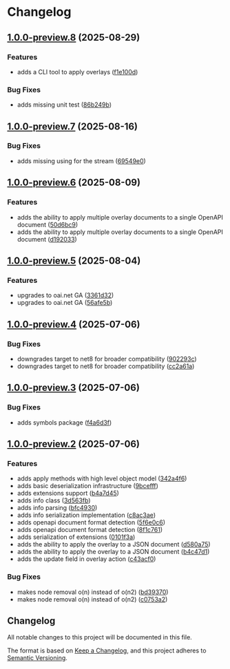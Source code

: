 # Changelog

## [1.0.0-preview.8](https://github.com/BinkyLabs/openapi-overlays-dotnet/compare/v1.0.0-preview.7...v1.0.0-preview.8) (2025-08-29)


### Features

* adds a CLI tool to apply overlays ([f1e100d](https://github.com/BinkyLabs/openapi-overlays-dotnet/commit/f1e100d479af937e51540d7d65715a4d5888c2bf))


### Bug Fixes

* adds missing unit test ([86b249b](https://github.com/BinkyLabs/openapi-overlays-dotnet/commit/86b249b30f10c908abce8b3fe16052a192669b5b))

## [1.0.0-preview.7](https://github.com/BinkyLabs/openapi-overlays-dotnet/compare/v1.0.0-preview.6...v1.0.0-preview.7) (2025-08-16)


### Bug Fixes

* adds missing using for the stream ([69549e0](https://github.com/BinkyLabs/openapi-overlays-dotnet/commit/69549e0e0330dab64140d5a8011f7d9dccf722ab))

## [1.0.0-preview.6](https://github.com/BinkyLabs/openapi-overlays-dotnet/compare/v1.0.0-preview.5...v1.0.0-preview.6) (2025-08-09)


### Features

* adds the ability to apply multiple overlay documents to a single OpenAPI document ([50d6bc9](https://github.com/BinkyLabs/openapi-overlays-dotnet/commit/50d6bc96c1887825ebaa270f1a599a7b4f9706a7))
* adds the ability to apply multiple overlay documents to a single OpenAPI document ([d192033](https://github.com/BinkyLabs/openapi-overlays-dotnet/commit/d1920331349c756c5e3cf11010b07bf1b25ffa0f))

## [1.0.0-preview.5](https://github.com/BinkyLabs/openapi-overlays-dotnet/compare/v1.0.0-preview.4...v1.0.0-preview.5) (2025-08-04)


### Features

* upgrades to oai.net GA ([3361d32](https://github.com/BinkyLabs/openapi-overlays-dotnet/commit/3361d32e69408e2b7ced571aa755558a57acde30))
* upgrades to oai.net GA ([56afe5b](https://github.com/BinkyLabs/openapi-overlays-dotnet/commit/56afe5b493e082d385307c84918a7e7551f36693))

## [1.0.0-preview.4](https://github.com/BinkyLabs/openapi-overlays-dotnet/compare/v1.0.0-preview.3...v1.0.0-preview.4) (2025-07-06)


### Bug Fixes

* downgrades target to net8 for broader compatibility ([902293c](https://github.com/BinkyLabs/openapi-overlays-dotnet/commit/902293c59f2592365c087ba312ec290ed765cf5f))
* downgrades target to net8 for broader compatibility ([cc2a61a](https://github.com/BinkyLabs/openapi-overlays-dotnet/commit/cc2a61a9a0d74686e8795f0433a5c865d6bb4809))

## [1.0.0-preview.3](https://github.com/BinkyLabs/openapi-overlays-dotnet/compare/v1.0.0-preview.2...v1.0.0-preview.3) (2025-07-06)


### Bug Fixes

* adds symbols package ([f4a6d3f](https://github.com/BinkyLabs/openapi-overlays-dotnet/commit/f4a6d3fdbe9257e94e5a594d92833009f746b27b))

## [1.0.0-preview.2](https://github.com/BinkyLabs/openapi-overlays-dotnet/compare/v1.0.0-preview.1...v1.0.0-preview.2) (2025-07-06)


### Features

* adds apply methods with high level object model ([342a4f6](https://github.com/BinkyLabs/openapi-overlays-dotnet/commit/342a4f6913ac749f389be4ac60542ae3da686703))
* adds basic deserialization infrastructure ([9bcefff](https://github.com/BinkyLabs/openapi-overlays-dotnet/commit/9bcefffe7df3851c824bf1bb7a4a17721a31c006))
* adds extensions support ([b4a7d45](https://github.com/BinkyLabs/openapi-overlays-dotnet/commit/b4a7d453829a33838ca18a31ceff269f82b3f62b))
* adds info class ([3d563fb](https://github.com/BinkyLabs/openapi-overlays-dotnet/commit/3d563fbdce2a713afc40b0b71bf40b0291f93f44))
* adds info parsing ([bfc4930](https://github.com/BinkyLabs/openapi-overlays-dotnet/commit/bfc49303150a242a830134de9ed734f167214396))
* adds info serialization implementation ([c8ac3ae](https://github.com/BinkyLabs/openapi-overlays-dotnet/commit/c8ac3aef249cd37f00c008146efc83b45e97bdb0))
* adds openapi document format detection ([5f6e0c6](https://github.com/BinkyLabs/openapi-overlays-dotnet/commit/5f6e0c636812fe487070c2703199ee4d224705a3))
* adds openapi document format detection ([8f1c761](https://github.com/BinkyLabs/openapi-overlays-dotnet/commit/8f1c7610a1e48391af203235dbaf5dc01101b5a6))
* adds serialization of extensions ([0101f3a](https://github.com/BinkyLabs/openapi-overlays-dotnet/commit/0101f3a0aa50c41edce1cb8d57e4b0ff4336113a))
* adds the ability to apply the overlay to a JSON document ([d580a75](https://github.com/BinkyLabs/openapi-overlays-dotnet/commit/d580a75af4ffee0acfa409835e10917583a19c0b))
* adds the ability to apply the overlay to a JSON document ([b4c47d1](https://github.com/BinkyLabs/openapi-overlays-dotnet/commit/b4c47d17583b1f0cea2d02760b3bd6367a59b841))
* adds the update field in overlay action ([c43acf0](https://github.com/BinkyLabs/openapi-overlays-dotnet/commit/c43acf0a6263b1afc58e17d07fca91dd9fca8205))


### Bug Fixes

* makes node removal o(n) instead of o(n2) ([bd39370](https://github.com/BinkyLabs/openapi-overlays-dotnet/commit/bd39370565231568a1ecb38883b90ae08042b653))
* makes node removal o(n) instead of o(n2) ([c0753a2](https://github.com/BinkyLabs/openapi-overlays-dotnet/commit/c0753a27b9139ccfc3d747090d688afd0e1f7359))

## Changelog

All notable changes to this project will be documented in this file.

The format is based on [Keep a Changelog](https://keepachangelog.com/en/1.0.0/),
and this project adheres to [Semantic Versioning](https://semver.org/spec/v2.0.0.html).
